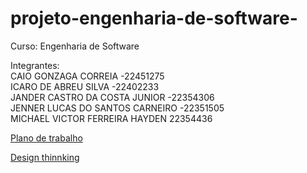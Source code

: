 # projeto-engenharia-de-software-

Curso: Engenharia de Software

Integrantes: <br>
CAIO GONZAGA CORREIA -22451275 <br>
ICARO DE ABREU SILVA  -22402233 <br>
JANDER CASTRO DA COSTA JUNIOR -22354306 <br>
JENNER LUCAS DO SANTOS CARNEIRO -22351505 <br>
MICHAEL VICTOR FERREIRA HAYDEN 22354436 <br>


[Plano de trabalho](https://github.com/Ktsunii/projeto-engenharia-de-software-/tree/main/docs/1.plano_de_trabalho)<br>

[Design thinnking](https://github.com/Ktsunii/projeto-engenharia-de-software-/tree/main/docs/2_design-thinking)<br>

